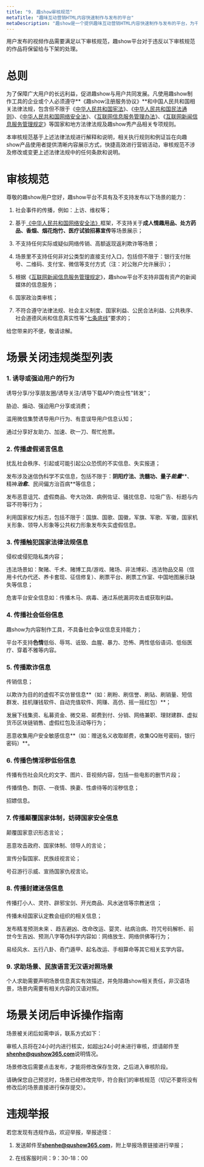 ```yaml
---
title: "9. 趣show审核规范"
metaTitle: "趣味互动营销HTML内容快速制作与发布的平台"
metaDescription: "趣show是一个提供趣味互动营销HTML内容快速制作与发布的平台，为千万的品牌主，中小商家和自媒体提供全新的互动营销视频制作技术支持与营销生态整合。"
---
```


  用户发布的视频作品需要满足以下审核规范，趣show平台对于违反以下审核规范的作品将保留给与下架的处理。

# **总则**

为了保障广大用户的长远利益，促进趣show与用户共同发展。凡使用趣show制作工具的企业或个人必须遵守**《趣show注册服务协议》**和中国人民共和国相关法律法规，包含但不限于《[中华人民共和国宪法](https://baike.baidu.com/item/中华人民共和国宪法/241136?fr=aladdin)》、《[中华人民共和国民法通则](https://baike.baidu.com/item/中华人民共和国民法通则/5020404?fr=aladdin)》、《[中华人民共和国网络安全法](http://www.cac.gov.cn/2016-11/07/c_1119867116_3.htm)》、《[互联网信息服务管理办法](http://www.cac.gov.cn/2000-09/30/c_126193701.htm)》、《[互联网新闻信息服务管理规定](http://www.cac.gov.cn/2017-05/02/c_1120902760.htm)》等国家和地方法律法规及趣show秀产品相关专项规则。

本审核规范基于上述法律法规进行解释和说明，相关执行规则和例证旨在向趣show产品使用者提供清晰内容展示方式，快捷高效进行营销活动，审核规范不涉及修改或变更上述法律法规中的任何条款和说明。

# **审核规范**

尊敬的趣show用户您好，趣show平台不具有及不支持发布以下场景的能力：

1. 社会事件的传播，例如：上访、维权等；

2. 基于[《中华人民共和国网络安全法》](https://baike.baidu.com/item/中华人民共和国网络安全法/16843044?fr=aladdin)框架，不支持关于**成人情趣用品、处方药品、香烟、烟花炮竹、医疗试验招募宣传**等场景展示；

3. 不支持任何实际或疑似网络传销、高额返现返利欺诈等场景；

4. 场景里不支持任何非对公类型的直接支付入口，包括但不限于：银行支付账号、二维码、支付宝、微信等支付方式（注：对公账户允许展示）；

5. 根据《[互联网新闻信息服务管理规定](http://www.cac.gov.cn/2017-05/02/c_1120902760.htm)》，趣show平台不支持非国有资产的新闻媒体的信息服务；

6. 国家政治类审核；

7. 不符合遵守法律法规、社会主义制度、国家利益、公民合法利益、公共秩序、社会道德风尚和信息真实性等“[七条底线](https://baike.baidu.com/item/%E4%B8%83%E6%9D%A1%E5%BA%95%E7%BA%BF/9376709?fr=aladdin)”要求的；

给您带来的不便，敬请谅解。

# **场景关闭违规类型列表**

### **1. 诱导或强迫用户的行为**

诱导分享/分享朋友圈/诱导关注/诱导下载APP/商业性"转发"；

胁迫、煽动、强迫用户分享或消费；

滥用微信集赞诱导用户行为、有意误导用户信息认知；

通过分享好友助力、加速、砍一刀、帮忙抢票。

### **2. 传播虚假谣言信息**

扰乱社会秩序、引起或可能引起公众恐慌的不实信息、失实报道；

发布涉及迷信伪科学不实信息，包括不限于：**阴阳疗法、洗髓功、量子*****能量*****、精神*****治愈*****、民间偏方治百病**等信息；

发布恶意诅咒、虚假商品、夸大功效、病例佐证、骚扰信息、垃圾广告、标题与内容不符等行为；

利用国家权力标志，包括不限于：国旗、国歌、国徽，军旗、军歌、军徽，国家机关形象、领导人形象等公共权力形象发布失实虚假信息。

### **3. 传播触犯国家法律法规信息**

侵权或侵犯隐私类内容；

违法场景如：聚赌、千术、赌博工具/游戏、赌场、非法博彩、违法物品交易（信用卡代办代还、养卡套现、征信修复）、刷票平台、刷票工作室、中国地图展示缺失等信息；

危害平台安全信息如：传播木马、病毒、通过系统漏洞攻击或获取利益。

### **4. 传播社会低俗信息**

趣show为内容制作工具，不具备社会争议信息支持能力；

平台不支持**色情**低俗、辱骂、诋毁、血腥、暴力、恐怖、两性低俗语词、低俗医疗、穿着不雅等内容。

### **5. 传播欺诈信息**

传销信息；

以欺诈为目的的虚假不实仿冒信息**（如：刷粉、刷信誉、刷钻、刷销量、短信群发、挂机赚钱软件、自动充值软件、网赚、高仿、摇一摇红包）**；

发展下线集资、私募资金、微交易、邮费到付、分销、网络兼职、理财建群、虚拟货币区块链销售、虚假红包及活动等行为；

恶意收集用户安全敏感信息**（如：赠送名义收取邮费，收集QQ账号密码，银行密码）**。

### **6. 传播色情淫秽低俗信息**

传播有伤社会风化的文字、图片、音视频内容，包括一些电影的删节片段；

传播情色、剽窃、一夜情、换妻、性虐待等的淫秽信息；

招嫖信息。

### **7. 传播颠覆国家体制，妨碍国家安全信息**

颠覆国家意识形态言论；

恶意攻击政府、国家体制、领导人的言论；

宣传分裂国家、民族歧视言论；

号召游行示威、宣扬国家仇视言论。

### **8. 传播封建迷信信息**

传播打小人、灵符、辟邪宝剑、开光商品、风水迷信等宗教迷信 ；

传播未经国家认定教会组织的相关信息；

发布精准预测未来 、趋吉避凶、改命改运、婴灵、祛病治病、符咒号码解析、前世今生吉凶、预测八字等伪科学内容如：网络放生、网络供佛等行为；

易经风水、五行八卦、奇门遁甲、起名改运、手相算命等其它相关玄学内容。

### **9. 求助场景、民族语言无汉语对照场景**

个人求助需要声明场景信息真实有效描述，并免除趣show相关责任，非汉语场景，场景内需要有相关内容的汉语对照。

# **场景关闭后申诉操作指南**

场景被关闭后如需申诉，联系方式如下：

审核人员将在24小时内进行核实，如超出24小时未进行审核，烦请邮件至**shenhe@qushow365.com**说明情况。

场景修改后需要点击发布，才能将修改保存生效，之后进入审核阶段。

请确保您自己预览时，场景已经修改完毕，符合我们的审核规范（切记不要将没有修改后的场景直接进行保存提交）。

# **违规举报**

若您发现有违规作品，欢迎举报，举报途径：

1. 发送邮件至**shenhe@qushow365.com**，附上举报场景链接进行举报；

2. 在线客服时间：9：30-18：00